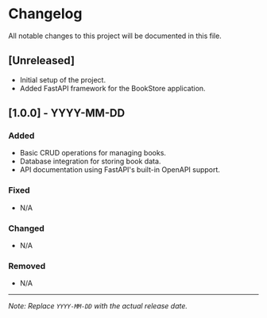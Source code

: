 # Changelog

All notable changes to this project will be documented in this file.

## [Unreleased]
- Initial setup of the project.
- Added FastAPI framework for the BookStore application.

## [1.0.0] - YYYY-MM-DD
### Added
- Basic CRUD operations for managing books.
- Database integration for storing book data.
- API documentation using FastAPI's built-in OpenAPI support.

### Fixed
- N/A

### Changed
- N/A

### Removed
- N/A

---
*Note: Replace `YYYY-MM-DD` with the actual release date.*